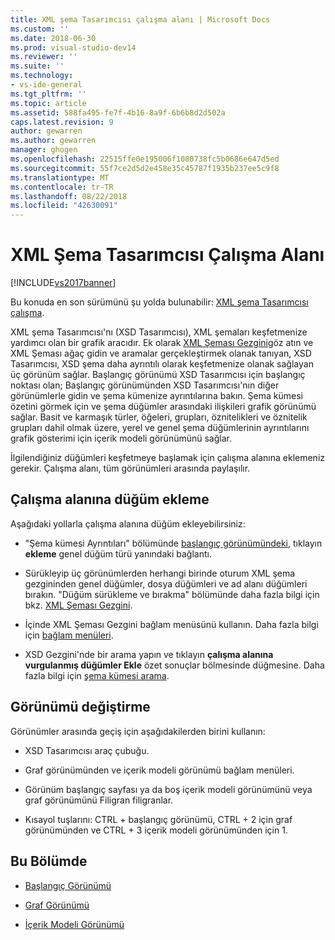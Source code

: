 ```yaml
---
title: XML şema Tasarımcısı çalışma alanı | Microsoft Docs
ms.custom: ''
ms.date: 2018-06-30
ms.prod: visual-studio-dev14
ms.reviewer: ''
ms.suite: ''
ms.technology:
- vs-ide-general
ms.tgt_pltfrm: ''
ms.topic: article
ms.assetid: 588fa495-fe7f-4b16-8a9f-6b6b8d2d502a
caps.latest.revision: 9
author: gewarren
ms.author: gewarren
manager: ghogen
ms.openlocfilehash: 22515ffe0e195006f1080738fc5b0686e647d5ed
ms.sourcegitcommit: 55f7ce2d5d2e458e35c45787f1935b237ee5c9f8
ms.translationtype: MT
ms.contentlocale: tr-TR
ms.lasthandoff: 08/22/2018
ms.locfileid: "42630091"
---
```

# <a name="xml-schema-designer-workspace"></a>XML Şema Tasarımcısı Çalışma Alanı
[!INCLUDE[vs2017banner](../includes/vs2017banner.md)]

Bu konuda en son sürümünü şu yolda bulunabilir: [XML şema Tasarımcısı çalışma](https://docs.microsoft.com/visualstudio/xml-tools/xml-schema-designer-workspace).  
  
  
XML şema Tasarımcısı'nı (XSD Tasarımcısı), XML şemaları keşfetmenize yardımcı olan bir grafik aracıdır. Ek olarak [XML Şeması Gezgini](../xml-tools/xml-schema-explorer.md)göz atın ve XML Şeması ağaç gidin ve aramalar gerçekleştirmek olanak tanıyan, XSD Tasarımcısı, XSD şema daha ayrıntılı olarak keşfetmenize olanak sağlayan üç görünüm sağlar. Başlangıç görünümü XSD Tasarımcısı için başlangıç noktası olan; Başlangıç görünümünden XSD Tasarımcısı'nın diğer görünümlerle gidin ve şema kümenize ayrıntılarına bakın. Şema kümesi özetini görmek için ve şema düğümler arasındaki ilişkileri grafik görünümü sağlar. Basit ve karmaşık türler, öğeleri, grupları, öznitelikleri ve öznitelik grupları dahil olmak üzere, yerel ve genel şema düğümlerinin ayrıntılarını grafik gösterimi için içerik modeli görünümünü sağlar.  
  
 İlgilendiğiniz düğümleri keşfetmeye başlamak için çalışma alanına eklemeniz gerekir. Çalışma alanı, tüm görünümleri arasında paylaşılır.  
  
## <a name="adding-nodes-to-the-workspace"></a>Çalışma alanına düğüm ekleme  
 Aşağıdaki yollarla çalışma alanına düğüm ekleyebilirsiniz:  
  
-   "Şema kümesi Ayrıntıları" bölümünde [başlangıç görünümündeki](../xml-tools/start-view.md), tıklayın **ekleme** genel düğüm türü yanındaki bağlantı.  
  
-   Sürükleyip üç görünümlerden herhangi birinde oturum XML şema gezgininden genel düğümler, dosya düğümleri ve ad alanı düğümleri bırakın. "Düğüm sürükleme ve bırakma" bölümünde daha fazla bilgi için bkz. [XML Şeması Gezgini](../xml-tools/xml-schema-explorer.md).  
  
-   İçinde XML Şeması Gezgini bağlam menüsünü kullanın. Daha fazla bilgi için [bağlam menüleri](../xml-tools/context-menus-xml-schema-explorer.md).  
  
-   XSD Gezgini'nde bir arama yapın ve tıklayın **çalışma alanına vurgulanmış düğümler Ekle** özet sonuçlar bölmesinde düğmesine. Daha fazla bilgi için [şema kümesi arama](../xml-tools/searching-the-schema-set.md).  
  
## <a name="view-switching"></a>Görünümü değiştirme  
 Görünümler arasında geçiş için aşağıdakilerden birini kullanın:  
  
-   XSD Tasarımcısı araç çubuğu.  
  
-   Graf görünümünden ve içerik modeli görünümü bağlam menüleri.  
  
-   Görünüm başlangıç sayfası ya da boş içerik modeli görünümünü veya graf görünümünü Filigran filigranlar.  
  
-   Kısayol tuşlarını: CTRL + başlangıç görünümü, CTRL + 2 için graf görünümünden ve CTRL + 3 içerik modeli görünümünden için 1.  
  
## <a name="in-this-section"></a>Bu Bölümde  
  
-   [Başlangıç Görünümü](../xml-tools/start-view.md)  
  
-   [Graf Görünümü](../xml-tools/graph-view.md)  
  
-   [İçerik Modeli Görünümü](../xml-tools/content-model-view.md)



